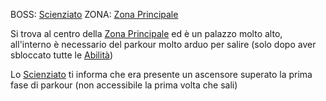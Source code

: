 BOSS: [Scienziato](../Boss/Scienziato.md)
ZONA: [Zona Principale](Zona%20Principale.md)

Si trova al centro della [Zona Principale](Zona%20Principale.md) ed è un palazzo molto alto, all'interno è necessario del parkour molto arduo per salire (solo dopo aver sbloccato tutte le [Abilità](../../Gameplay/Abilità.md))

Lo [Scienziato](../Boss/Scienziato.md) ti informa che era presente un ascensore superato la prima fase di parkour (non accessibile la prima volta che sali)

